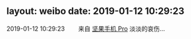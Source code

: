 layout: weibo
date: 2019-01-12 10:29:23
---
2019-01-12 10:29:23  &nbsp;&nbsp;&nbsp;&nbsp;&nbsp;&nbsp; 来自 <a href="http://app.weibo.com/t/feed/Z4AgP" rel="nofollow">坚果手机 Pro</a>
淡淡的哀伤… ​​​
